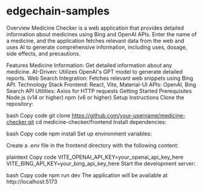# edgechain-samples

Overview
Medicine Checker is a web application that provides detailed information about medicines using Bing and OpenAI APIs. Enter the name of a medicine, and the application fetches relevant data from the web and uses AI to generate comprehensive information, including uses, dosage, side effects, and precautions.

Features
Medicine Information: Get detailed information about any medicine.
AI-Driven: Utilizes OpenAI's GPT model to generate detailed reports.
Web Search Integration: Fetches relevant web snippets using Bing API.
Technology Stack
Frontend: React, Vite, Material-UI
APIs: OpenAI, Bing Search API
Utilities: Axios for HTTP requests
Getting Started
Prerequisites
Node.js (v14 or higher)
npm (v6 or higher)
Setup Instructions
Clone the repository:

bash
Copy code
git clone https://github.com/your-username/medicine-checker.git
cd medicine-checker/frontend
Install dependencies:

bash
Copy code
npm install
Set up environment variables:

Create a .env file in the frontend directory with the following content:

plaintext
Copy code
VITE_OPENAI_API_KEY=your_openai_api_key_here
VITE_BING_API_KEY=your_bing_api_key_here
Start the development server:

bash
Copy code
npm run dev
The application will be available at http://localhost:5173
